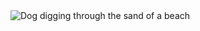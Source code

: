 <img src="https://raw.githubusercontent.com/appbrewery/webdev/main/puppy.gif" alt="Dog digging through the sand of a beach"/>